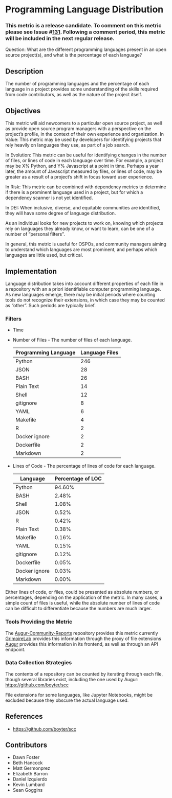 # Programming Language Distribution

### This metric is a release candidate. To comment on this metric please see Issue #[131](https://github.com/chaoss/wg-common/issues/131). Following a comment period, this metric will be included in the next regular release.

Question: What are the different programming languages present in an open source project(s), and what is the percentage of each language?

## Description
The number of programming languages and the percentage of each language in a project provides some understanding of the skills required from code contributors, as well as the nature of the project itself.

## Objectives
This metric will aid newcomers to a  particular open source project, as well as provide open source program managers with a perspective on the project’s profile, in the context of their own experience and organization.
In Value: This metric may be used by developers for identifying projects that rely heavily on languages they use, as part of a job search.

In Evolution: This metric can be useful for identifying changes in the number of files, or lines of code in each language over time. For example, a project may be X% Python, and Y% Javascript at a point in time. Perhaps a year later, the amount of Javascript measured by files, or lines of code, may be greater as a result of a project’s shift in focus toward user experience.

In Risk: This metric can be combined with dependency metrics to determine if there is a prominent language used in a project, but for which a dependency scanner is not yet identified.

In DEI: When inclusive, diverse, and equitable communities are identified, they will have some degree of language distribution.

As an individual looks for new projects to work on, knowing which projects rely on languages they already know, or want to learn, can be one of a number of “personal filters”.

In general, this metric is useful for OSPOs, and community managers aiming to understand which languages are most prominent, and perhaps which languages are little used, but critical.

## Implementation
Language distribution takes into account different properties of each file in a repository with an a priori identifiable computer programming language. As new languages emerge, there may be initial periods where counting tools do not recognize their extensions, in which case they may be counted as “other”. Such periods are typically brief.  

### Filters
 - Time
 - Number of Files - The number of files of each language.

	| **Programming Language** | **Language Files** |
	| ------------ | ----------- |
	| Python | 246 |
	| JSON | 28 |
	| BASH | 26 |
	| Plain Text | 14 |
	| Shell | 12 |
	| gitignore | 8 |
	| YAML | 6 |
	| Makefile | 4 |
	| R | 2 |
	| Docker ignore | 2 |
	| Dockerfile | 2 |
	| Markdown | 2 |

 - Lines of Code - The percentage of lines of code for each language.

	| **Language** | **Percentage of LOC** |
	| ------------ | ----------- |
	| Python | 94.60% |
	| BASH | 2.48% |
	| Shell | 1.08% |
	| JSON | 0.52% |
	| R | 0.42% |
	| Plain Text | 0.38% |
	| Makefile | 0.16% |
	| YAML | 0.15% |
	| gitignore | 0.12% |
	| Dockerfile | 0.05% |
	| Docker ignore | 0.03% |
	| Markdown | 0.00% |


Either lines of code, or files, could be presented as absolute numbers, or percentages, depending on the application of the metric. In many cases, a simple count of files is useful, while the absolute number of lines of code can be difficult to differentiate because the numbers are much larger.


### Tools Providing the Metric

The [Augur-Community-Reports](https://github.com/chaoss/augur-community-reports) repository provides this metric currently
[GrimoireLab](https://github.com/chaoss/grimoirelab) provides this information through the proxy of file extensions
[Augur](https://github.com/chaoss/augur) provides this information in its frontend, as well as through an API endpoint.

### Data Collection Strategies
The contents of a repository can be counted by iterating through each file, though several libraries exist, including the one used by Augur: https://github.com/boyter/scc

File extensions for some languages, like Jupyter Notebooks, might be excluded because they obscure the actual language used.

## References
 - https://github.com/boyter/scc  

## Contributors

 - Dawn Foster
 - Beth Hancock
 - Matt Germonprez
 - Elizabeth Barron
 - Daniel Izquierdo
 - Kevin Lumbard
 - Sean Goggins
